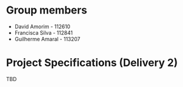 # Group members
- David Amorim - 112610
- Francisca Silva - 112841
- Guilherme Amaral - 113207

# Project Specifications (Delivery 2)
TBD
